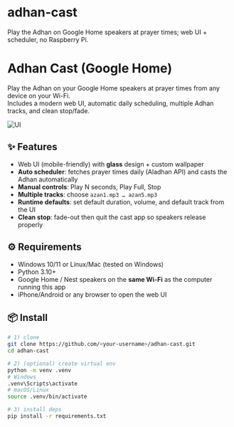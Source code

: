 # adhan-cast
Play the Adhan on Google Home speakers at prayer times; web UI + scheduler, no Raspberry Pi.
# Adhan Cast (Google Home)
Play the Adhan on your Google Home speakers at prayer times from any device on your Wi-Fi.  
Includes a modern web UI, automatic daily scheduling, multiple Adhan tracks, and clean stop/fade.

![UI](docs/img/ui-1.png)

## ✨ Features
- Web UI (mobile-friendly) with **glass** design + custom wallpaper
- **Auto scheduler**: fetches prayer times daily (Aladhan API) and casts the Adhan automatically
- **Manual controls**: Play N seconds, Play Full, Stop
- **Multiple tracks**: choose `azan1.mp3 … azan5.mp3`
- **Runtime defaults**: set default duration, volume, and default track from the UI
- **Clean stop**: fade-out then quit the cast app so speakers release properly

## ⚙️ Requirements
- Windows 10/11 or Linux/Mac (tested on Windows)
- Python 3.10+  
- Google Home / Nest speakers on the **same Wi-Fi** as the computer running this app
- iPhone/Android or any browser to open the web UI

## 📦 Install
```bash
# 1) clone
git clone https://github.com/<your-username>/adhan-cast.git
cd adhan-cast

# 2) (optional) create virtual env
python -m venv .venv
# Windows
.venv\Scripts\activate
# macOS/Linux
source .venv/bin/activate

# 3) install deps
pip install -r requirements.txt
